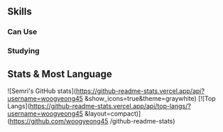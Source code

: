 ## Skills
### Can Use


### Studying


## Stats & Most Language
![Semri's GitHub stats](https://github-readme-stats.vercel.app/api?username=woogyeong45
&show_icons=true&theme=graywhite) [![Top Langs](https://github-readme-stats.vercel.app/api/top-langs/?username=woogyeong45
&layout=compact)](https://github.com/woogyeong45
/github-readme-stats)

